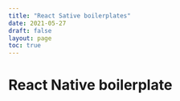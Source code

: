 ```yaml
---
title: "React Sative boilerplates"
date: 2021-05-27
draft: false
layout: page
toc: true
---
```


# React Native boilerplate
